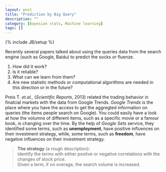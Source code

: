 ```yaml
---
layout: post
title: "Prediction by Big Query"
description: ""
category: [Bayesian stats, Machine learning]
tags: []
---
```

{% include JB/setup %}

Recently several papers talked about using the queries data from the search engine (such as Google, Baidu) to predict the socks or fluenze.

1. How did it work?
2. Is it reliable?
3. What can we learn from them?
4. Are new statistic methods or computational algorithms are needed in this direction or in the future?

Preis T. _et.al.,_ (_Scientific Reports_, 2013) related the trading behavior in finalcial markets with the data from Google Trends. *Google Trends* is the place where you have the access to get the aggregted information on queries (the items people search on Google). You could easily have a look at how the volumns of different items, such as a specific movie or a famour book, is changing over the time. By the help of *Google Sets* service, they identified  some terms, such as **unemployment**, have positive influences on their investment strategy, while, some terms, such as **freedom**, have negative influences on their investment strategy.

> **The strategy** (a rough description):  
> Identify the terms with either positve or negative correlations with the changes of stock price.  
> Given a term, if on overage, the search volume is increased.
